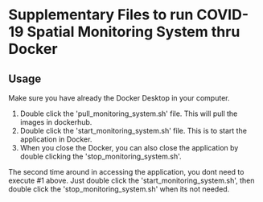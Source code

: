 # Supplementary Files to run COVID-19 Spatial Monitoring System thru Docker

## Usage
Make sure you have already the Docker Desktop in your computer. 

1. Double click the 'pull_monitoring_system.sh' file. This will pull the images in dockerhub.
2. Double click the 'start_monitoring_system.sh' file. This is to start the application in Docker.
3. When you close the Docker, you can also close the application by double clicking the 'stop_monitoring_system.sh'.

The second time around in accessing the application, you dont need to execute #1 above. Just double click the 'start_monitoring_system.sh', then double click the 'stop_monitoring_system.sh' when its not needed.
